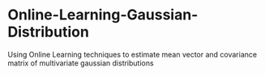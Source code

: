 # Online-Learning-Gaussian-Distribution
Using Online Learning techniques to estimate mean vector and covariance matrix of multivariate gaussian distributions
